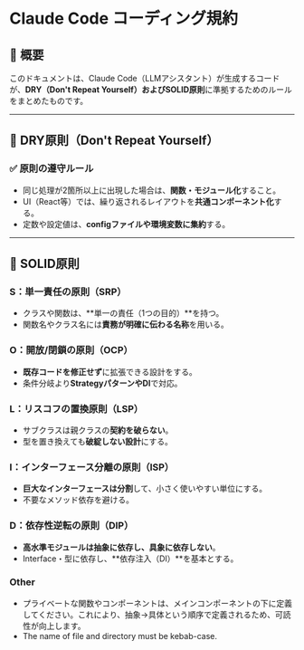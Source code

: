 # Claude Code コーディング規約

## 🎯 概要

このドキュメントは、Claude Code（LLMアシスタント）が生成するコードが、**DRY（Don't Repeat Yourself）**および**SOLID原則**に準拠するためのルールをまとめたものです。

---

## 🔁 DRY原則（Don't Repeat Yourself）

### ✅ 原則の遵守ルール

- 同じ処理が2箇所以上に出現した場合は、**関数・モジュール化**すること。
- UI（React等）では、繰り返されるレイアウトを**共通コンポーネント化**する。
- 定数や設定値は、**configファイルや環境変数に集約**する。

---

## 🧱 SOLID原則

### S：単一責任の原則（SRP）

- クラスや関数は、**単一の責任（1つの目的）**を持つ。
- 関数名やクラス名には**責務が明確に伝わる名称**を用いる。

### O：開放/閉鎖の原則（OCP）

- **既存コードを修正せず**に拡張できる設計をする。
- 条件分岐より**StrategyパターンやDI**で対応。

### L：リスコフの置換原則（LSP）

- サブクラスは親クラスの**契約を破らない**。
- 型を置き換えても**破綻しない設計**にする。

### I：インターフェース分離の原則（ISP）

- **巨大なインターフェースは分割**して、小さく使いやすい単位にする。
- 不要なメソッド依存を避ける。

### D：依存性逆転の原則（DIP）

- **高水準モジュールは抽象に依存し、具象に依存しない**。
- Interface・型に依存し、**依存注入（DI）**を基本とする。

### Other
- プライベートな関数やコンポーネントは、メインコンポーネントの下に定義してください。これにより、抽象->具体という順序で定義されるため、可読性が向上します。
- The name of file and directory must be kebab-case.
